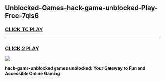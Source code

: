 
## Unblocked-Games-hack-game-unblocked-Play-Free-7qis6
<h3>
<a href="https://premium76.site?title=hack-game-unblocked&ref=19M">CLICK TO PLAY</a></h3>
<hr>

<h3>
<a href="https://premium76.site?title=hack-game-unblocked&ref=19M">CLICK 2 PLAY</a>
  
</h3>

<a href="https://premium76.site?title=hack-game-unblocked&ref=19M"><img src="https://clearcache.store/games.png"></a>


**hack-game-unblocked games unblocked: Your Gateway to Fun and Accessible Online Gaming**
